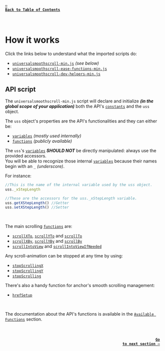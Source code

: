 #### <a href = "https://github.com/CristianDavideConte/universalSmoothScroll#table-of-contents"><code>&#8678; Back to Table of Contents</code></a>
<br/>

# How it works
Click the links below to understand what the imported scripts do: 
* [`universalsmoothscroll-min.js`](./HowItWorks.md#api-script) _(see below)_
* [`universalsmoothscroll-ease-functions-min.js`](./EaseFunctions.md)
* [`universalsmoothscroll-dev-helpers-min.js`](./DevHelpers.md)


## API script 
The `universalsmoothscroll-min.js` script will declare and initialize ***(in the global scope of your application)*** both the API's [`constants`](./ConstantsAbout.md) and the `uss` object. <br/>

The `uss` object's properties are the API's functionalities and they can either be: <br/>
* [`variables`](./VariablesAbout.md) _(mostly used internally)_
* [`functions`](./FunctionsAbout.md) _(publicly available)_ <br/>
  
The `uss`'s [`variables`](./VariablesAbout.md) ***SHOULD NOT*** be directly manipulated: always use the provided accessors.<br/>
You will be able to recognize those internal [`variables`](./VariablesAbout.md) because their names begin with an `_` _(underscore)_. <br/>

For instance:
```javascript
//This is the name of the internal variable used by the uss object.
uss._xStepLength

//These are the accessors for the uss._xStepLength variable.
uss.getXStepLength() //Getter
uss.setXStepLength() //Setter
```
<br/>

The main scrolling [`functions`](./FunctionsAbout.md) are:
* [`scrollXTo`](./FunctionsAbout.md#scrollXToFun),  [`scrollYTo`](./FunctionsAbout.md#scrollYToFun) and [`scrollTo`](./FunctionsAbout.md#scrollToFun)
* [`scrollXBy`](./FunctionsAbout.md#scrollXByFun),  [`scrollYBy`](./FunctionsAbout.md#scrollYByFun) and [`scrollBy`](./FunctionsAbout.md#scrollByFun)
* [`scrollIntoView`](./FunctionsAbout.md#scrollIntoViewFun) and [`scrollIntoViewIfNeeded`](./FunctionsAbout.md#scrollIntoViewIfNeededFun) <br/>

Any scroll-animation can be stopped at any time by using:
* [`stopScrollingX`](./FunctionsAbout.md#stopScrollingXFun)
* [`stopScrollingY`](./FunctionsAbout.md#stopScrollingYFun)
* [`stopScrolling`](./FunctionsAbout.md#stopScrollingFun)

There's also a handy function for anchor's smooth scrolling management:
* [`hrefSetup`](./FunctionsAbout.md#hrefSetupFun)

<br/>

The documentation about the API's functions is available in the [`Available Functions`](./FunctionsAbout.md) section. 

<br/>

#### <p align="right"><a href = "./FunctionsAbout.md"><code>Go to next section &#8680;</code></a></p>
